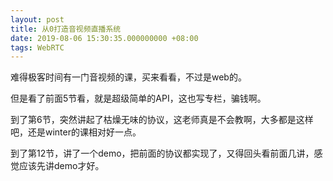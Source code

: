 ```yaml
---
layout: post
title: 从0打造音视频直播系统
date: 2019-08-06 15:30:35.000000000 +08:00
tags: WebRTC
---
```


难得极客时间有一门音视频的课，买来看看，不过是web的。

但是看了前面5节看，就是超级简单的API，这也写专栏，骗钱啊。

到了第6节，突然讲起了枯燥无味的协议，这老师真是不会教啊，大多都是这样吧，还是winter的课相对好一点。

到了第12节，讲了一个demo，把前面的协议都实现了，又得回头看前面几讲，感觉应该先讲demo才好。